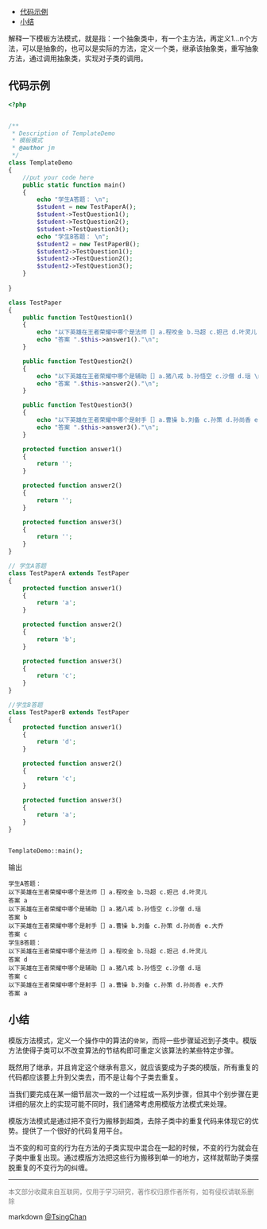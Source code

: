 
<!-- TOC -->

- [代码示例](#代码示例)
- [小结](#小结)

<!-- /TOC -->

解释一下模板方法模式，就是指：一个抽象类中，有一个主方法，再定义1...n个方法，可以是抽象的，也可以是实际的方法，定义一个类，继承该抽象类，重写抽象方法，通过调用抽象类，实现对子类的调用。

## 代码示例

```php
<?php


/**
 * Description of TemplateDemo
 * 模板模式
 * @author jm
 */
class TemplateDemo
{
    //put your code here
    public static function main()
    {
        echo "学生A答题： \n";
        $student = new TestPaperA();
        $student->TestQuestion1();
        $student->TestQuestion2();
        $student->TestQuestion3();
        echo "学生B答题： \n";
        $student2 = new TestPaperB();
        $student2->TestQuestion1();
        $student2->TestQuestion2();
        $student2->TestQuestion3();        
    }
       
}

class TestPaper
{
    public function TestQuestion1()
    {
        echo "以下英雄在王者荣耀中哪个是法师［］a.程咬金 b.马超 c.妲己 d.叶灵儿 \n";
        echo "答案 ".$this->answer1()."\n";
    }

    public function TestQuestion2()
    {
        echo "以下英雄在王者荣耀中哪个是辅助［］a.猪八戒 b.孙悟空 c.沙僧 d.瑶 \n";
        echo "答案 ".$this->answer2()."\n";
    }

    public function TestQuestion3()
    {
        echo "以下英雄在王者荣耀中哪个是射手［］a.曹操 b.刘备 c.孙策 d.孙尚香 e.大乔 \n";
        echo "答案 ".$this->answer3()."\n";
    }

    protected function answer1()
    {
        return '';
    }

    protected function answer2()
    {
        return '';
    }

    protected function answer3()
    {
        return '';
    }
}

// 学生A答题
class TestPaperA extends TestPaper
{
    protected function answer1()
    {
        return 'a';
    }

    protected function answer2()
    {
        return 'b';
    }

    protected function answer3()
    {
        return 'c';
    } 
}

//学生B答题
class TestPaperB extends TestPaper
{
    protected function answer1()
    {
        return 'd';
    }

    protected function answer2()
    {
        return 'c';
    }

    protected function answer3()
    {
        return 'a';
    } 
}


TemplateDemo::main();

```
输出
```
学生A答题： 
以下英雄在王者荣耀中哪个是法师［］a.程咬金 b.马超 c.妲己 d.叶灵儿 
答案 a
以下英雄在王者荣耀中哪个是辅助［］a.猪八戒 b.孙悟空 c.沙僧 d.瑶 
答案 b
以下英雄在王者荣耀中哪个是射手［］a.曹操 b.刘备 c.孙策 d.孙尚香 e.大乔 
答案 c
学生B答题： 
以下英雄在王者荣耀中哪个是法师［］a.程咬金 b.马超 c.妲己 d.叶灵儿 
答案 d
以下英雄在王者荣耀中哪个是辅助［］a.猪八戒 b.孙悟空 c.沙僧 d.瑶 
答案 c
以下英雄在王者荣耀中哪个是射手［］a.曹操 b.刘备 c.孙策 d.孙尚香 e.大乔 
答案 a
```
## 小结


模版方法模式，定义一个操作中的算法的`骨架`，而将一些步骤延迟到子类中。模版方法使得子类可以不改变算法的节结构即可重定义该算法的某些特定步骤。

既然用了继承，并且肯定这个继承有意义，就应该要成为子类的模版，所有重复的代码都应该要上升到父类去，而不是让每个子类去重复。

当我们要完成在某一细节层次一致的一个过程或一系列步骤，但其中个别步骤在更详细的层次上的实现可能不同时，我们通常考虑用模版方法模式来处理。

模版方法模式是通过把不变行为搬移到超类，去除子类中的重复代码来体现它的优势。提供了一个很好的代码复用平台。

当不变的和可变的行为在方法的子类实现中混合在一起的时候，不变的行为就会在子类中重复出现。通过模版方法把这些行为搬移到单一的地方，这样就帮助子类摆脱重复的不变行为的纠缠。

----
<font size=2 color='grey'>本文部分收藏来自互联网，仅用于学习研究，著作权归原作者所有，如有侵权请联系删除</font>

markdown [@TsingChan](http://www.9ong.com/) 